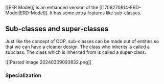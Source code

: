 [[EER Model]] is an enhanced version of the [[1708270814-ERD-Model|ERD-Model]]. It has some extra features like sub-classes.

## Sub-classes and super-classes
Just like the concept of OOP, sub-classes can be made out of entities so that we can have a cleaner design. The class who inherits is called a subclass. The class which is inherited from is called a super-class.

![[Pasted image 20240309093832.png]]

### Specialization
